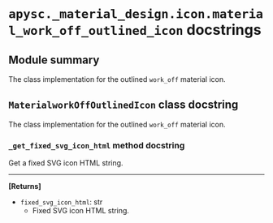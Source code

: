 # `apysc._material_design.icon.material_work_off_outlined_icon` docstrings

## Module summary

The class implementation for the outlined `work_off` material icon.

## `MaterialworkOffOutlinedIcon` class docstring

The class implementation for the outlined `work_off` material icon.

### `_get_fixed_svg_icon_html` method docstring

Get a fixed SVG icon HTML string.<hr>

**[Returns]**

- `fixed_svg_icon_html`: str
  - Fixed SVG icon HTML string.